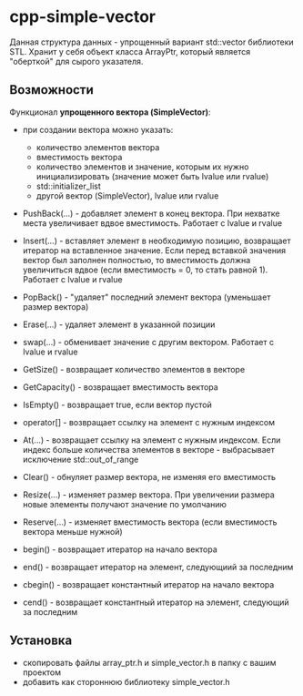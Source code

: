 # cpp-simple-vector
Данная структура данных - упрощенный вариант std::vector библиотеки STL. Хранит у себя объект класса ArrayPtr, который является "оберткой" для сырого указателя. 
## Возможности
Функционал __упрощенного вектора (SimpleVector)__:
* при создании вектора можно указать: 
  * количество элементов вектора
  * вместимость вектора 
  * количество элементов и значение, которым их нужно инициализировать (значение может быть lvalue или rvalue)
  * std::initializer_list
  * другой вектор (SimpleVector), lvalue или rvalue

* PushBack(...) - добавляет элемент в конец вектора. При нехватке места увеличивает вдвое вместимость. Работает с lvalue и rvalue
* Insert(...) - вставляет элемент в необходимую позицию, возвращает итератор на вставленное значение. Если перед вставкой значения вектор был заполнен полностью, то вместимость должна увеличиться вдвое (если вместимость = 0, то стать равной 1). Работает с lvalue и rvalue
* PopBack() - "удаляет" последний элемент вектора (уменьшает размер вектора)
* Erase(...) - удаляет элемент в указанной позиции 
* swap(...) - обменивает значение с другим вектором. Работает с lvalue и rvalue
* GetSize() - возвращает количество элементов в векторе  
* GetCapacity() - возвращает вместимость вектора
* IsEmpty() - возвращает true, если вектор пустой
* operator[] - возвращает ссылку на элемент с нужным индексом 
* At(...) - возвращает ссылку на элемент с нужным индексом. Если индекс больше количества элементов в векторе - выбрасывает исключение std::out_of_range
* Clear() - обнуляет размер вектора, не изменяя его вместимость 
* Resize(...) - изменяет размер вектора. При увеличении размера новые элементы получают значение по умолчанию
* Reserve(...) - изменяет вместимость вектора (если вместимость вектора меньше нужной)
* begin() - возвращает итератор на начало вектора 
* end() - возвращает итератор на элемент, следующиий за последним
* cbegin() - возвращает константный итератор на начало вектора 
* cend() - возвращает константный итератор на элемент, следующий за последним 

## Установка
* скопировать файлы array_ptr.h и simple_vector.h в папку с вашим проектом
* добавить как стороннюю библиотеку simple_vector.h